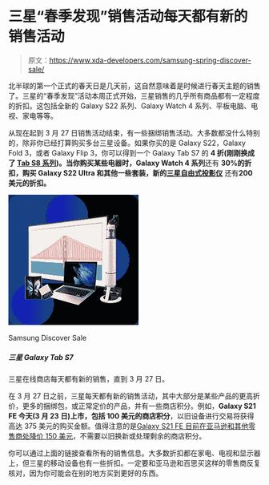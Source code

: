 # 三星“春季发现”销售活动每天都有新的销售活动

> 原文：<https://www.xda-developers.com/samsung-spring-discover-sale/>

北半球的第一个正式的春天日是几天前，这自然意味着是时候进行春天主题的销售了。三星的“春季发现”活动本周正式开始，三星销售的几乎所有商品都有一定程度的折扣。这包括全新的 Galaxy S22 系列、Galaxy Watch 4 系列、平板电脑、电视、家电等等。

从现在起到 3 月 27 日销售活动结束，有一些捆绑销售活动。大多数都没什么特别的，除非你已经打算购买多台三星设备。如果你买的是 Galaxy S22，Galaxy Fold 3，或者 Galaxy Flip 3，你可以得到一个 Galaxy Tab S7 的 **4 折(刚刚换成了 [Tab S8 系列](https://www.xda-developers.com/samsung-galaxy-tab-s8-ultra-review/))。当你购买某些电器时，Galaxy Watch 4 系列**还有 **30%的折扣，购买 Galaxy S22 Ultra 和其他一些套装，新的[三星自由式投影仪](https://www.xda-developers.com/samsung-freestyle-is-a-projector-with-the-software-of-a-smart-tv/)** 还有**200 美元的折扣。**

 <picture>![Samsung has new sales every day until March 27 on its online store.](img/f8ddd4dfd4b18fcfbd5440a7ea12ea2a.png)</picture> 

Samsung Discover Sale

##### 三星 Galaxy Tab S7

三星在线商店每天都有新的销售，直到 3 月 27 日。

在 3 月 27 日之前，三星每天都有新的销售活动，其中大部分是某些产品的更高折价，更多的捆绑包，或正常定价的产品，并有一些商店积分。例如，**Galaxy S21 FE 今天(3 月 23 日)上市，包括 100 美元的商店积分**，以旧设备进行交易将获得高达 375 美元的购买金额。值得注意的是[Galaxy S21 FE 目前在亚马逊和其他零售商处降价 150 美元](https://www.amazon.com/Samsung-Unlocked-Smartphone-Intelligent-Graphite/dp/B09BFTMQH9?tag=xda-1cre1ep-20&ascsubtag=UUxdaUeUpU40524&asc_refurl=https%3A%2F%2Fwww.xda-developers.com%2Fsamsung-spring-discover-sale%2F&asc_campaign=Short-Term)，不需要以旧换新或处理剩余的商店积分。

你可以通过上面的链接查看所有的销售信息。大多数折扣都在家电、电视和显示器上，但三星的移动设备也有一些折扣。一定要和亚马逊和百思买这样的零售商反复核对，因为你可能会在别的地方买到更好的东西。